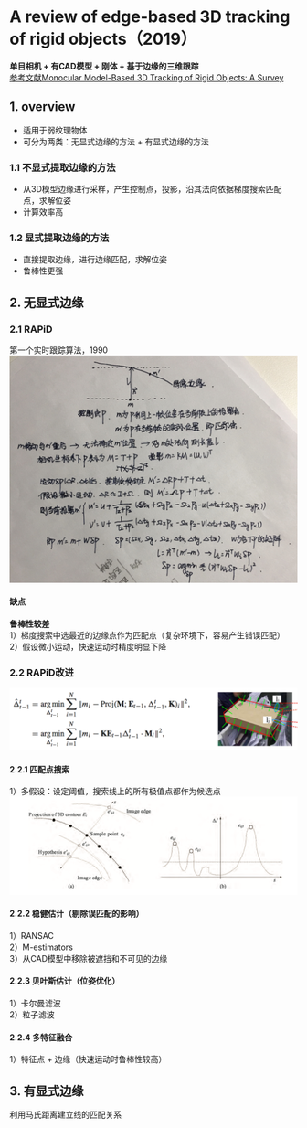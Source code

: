 # A review of edge-based 3D tracking of rigid objects（2019）
**单目相机 + 有CAD模型 + 刚体 + 基于边缘的三维跟踪**  
[参考文献Monocular Model-Based 3D Tracking of Rigid Objects: A Survey](https://www.labri.fr/perso/vlepetit/pubs/lepetit_ftcgv05.pdf，2010)  
## 1. overview
- 适用于弱纹理物体
- 可分为两类：无显式边缘的方法 + 有显式边缘的方法

### 1.1 不显式提取边缘的方法
- 从3D模型边缘进行采样，产生控制点，投影，沿其法向依据梯度搜索匹配点，求解位姿
- 计算效率高

### 1.2 显式提取边缘的方法
- 直接提取边缘，进行边缘匹配，求解位姿
- 鲁棒性更强

## 2. 无显式边缘

### 2.1 RAPiD
第一个实时跟踪算法，1990
![RAPiD](https://raw.githubusercontent.com/huhuzwxy/huhuzwxy.github.io/master/assets/images/RAPiD.jpg)
#### 缺点
**鲁棒性较差**  
1）梯度搜索中选最近的边缘点作为匹配点（复杂环境下，容易产生错误匹配）  
2）假设微小运动，快速运动时精度明显下降

### 2.2 RAPiD改进
![](https://raw.githubusercontent.com/huhuzwxy/huhuzwxy.github.io/master/assets/images/RAPiD%E6%94%B9%E8%BF%9B%E7%AE%97%E6%B3%95.png)
#### 2.2.1 匹配点搜索
1）多假设：设定阈值，搜索线上的所有极值点都作为候选点
![多假设](https://raw.githubusercontent.com/huhuzwxy/huhuzwxy.github.io/master/assets/images/%E5%A4%9A%E5%81%87%E8%AE%BE.png)

#### 2.2.2 稳健估计（剔除误匹配的影响）
1）RANSAC  
2）M-estimators  
3）从CAD模型中移除被遮挡和不可见的边缘
#### 2.2.3 贝叶斯估计（位姿优化）
1）卡尔曼滤波  
2）粒子滤波
#### 2.2.4 多特征融合
1）特征点 + 边缘（快速运动时鲁棒性较高）

## 3. 有显式边缘
利用马氏距离建立线的匹配关系
